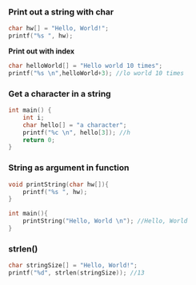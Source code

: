 ### Print out a string with char

```c
char hw[] = "Hello, World!";
printf("%s ", hw);
```
**Print out with index**
```c
char helloWorld[] = "Hello world 10 times";
printf("%s \n",helloWorld+3); //lo world 10 times
```

### Get a character in a string

```c
int main() {
    int i;
    char hello[] = "a character";
    printf("%c \n", hello[3]); //h
    return 0;
}
```

### String as argument in function

```c
void printString(char hw[]){
	printf("%s ", hw);
}

int main(){
	printString("Hello, World \n"); //Hello, World
}
```

### strlen()

```c
char stringSize[] = "Hello, World!";
printf("%d", strlen(stringSize)); //13
```